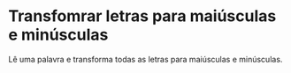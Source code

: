 # Transfomrar letras para maiúsculas e minúsculas
 Lê uma palavra e transforma todas as letras para maiúsculas e minúsculas.
